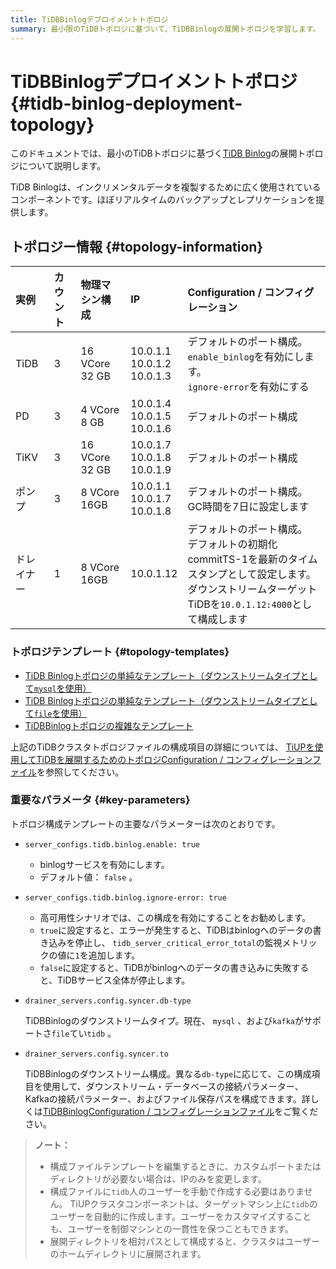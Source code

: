 ```yaml
---
title: TiDBBinlogデプロイメントトポロジ
summary: 最小限のTiDBトポロジに基づいて、TiDBBinlogの展開トポロジを学習します。
---
```


# TiDBBinlogデプロイメントトポロジ {#tidb-binlog-deployment-topology}

このドキュメントでは、最小のTiDBトポロジに基づく[TiDB Binlog](/tidb-binlog/tidb-binlog-overview.md)の展開トポロジについて説明します。

TiDB Binlogは、インクリメンタルデータを複製するために広く使用されているコンポーネントです。ほぼリアルタイムのバックアップとレプリケーションを提供します。

## トポロジー情報 {#topology-information}

| 実例    | カウント | 物理マシン構成        | IP                                   | Configuration / コンフィグレーション                                                                              |
| :---- | :--- | :------------- | :----------------------------------- | :------------------------------------------------------------------------------------------------------ |
| TiDB  | 3    | 16 VCore 32 GB | 10.0.1.1<br/> 10.0.1.2<br/> 10.0.1.3 | デフォルトのポート構成。<br/> `enable_binlog`を有効にします。<br/> `ignore-error`を有効にする                                     |
| PD    | 3    | 4 VCore 8 GB   | 10.0.1.4<br/> 10.0.1.5<br/> 10.0.1.6 | デフォルトのポート構成                                                                                             |
| TiKV  | 3    | 16 VCore 32 GB | 10.0.1.7<br/> 10.0.1.8<br/> 10.0.1.9 | デフォルトのポート構成                                                                                             |
| ポンプ   | 3    | 8 VCore 16GB   | 10.0.1.1<br/> 10.0.1.7<br/> 10.0.1.8 | デフォルトのポート構成。<br/> GC時間を7日に設定します                                                                         |
| ドレイナー | 1    | 8 VCore 16GB   | 10.0.1.12                            | デフォルトのポート構成。<br/>デフォルトの初期化commitTS-1を最新のタイムスタンプとして設定します。<br/>ダウンストリームターゲットTiDBを`10.0.1.12:4000`として構成します |

### トポロジテンプレート {#topology-templates}

-   [TiDB Binlogトポロジの単純なテンプレート（ダウンストリームタイプとして`mysql`を使用）](https://github.com/pingcap/docs/blob/master/config-templates/simple-tidb-binlog.yaml)
-   [TiDB Binlogトポロジの単純なテンプレート（ダウンストリームタイプとして`file`を使用）](https://github.com/pingcap/docs/blob/master/config-templates/simple-file-binlog.yaml)
-   [TiDBBinlogトポロジの複雑なテンプレート](https://github.com/pingcap/docs/blob/master/config-templates/complex-tidb-binlog.yaml)

上記のTiDBクラスタトポロジファイルの構成項目の詳細については、 [TiUPを使用してTiDBを展開するためのトポロジConfiguration / コンフィグレーションファイル](/tiup/tiup-cluster-topology-reference.md)を参照してください。

### 重要なパラメータ {#key-parameters}

トポロジ構成テンプレートの主要なパラメーターは次のとおりです。

-   `server_configs.tidb.binlog.enable: true`

    -   binlogサービスを有効にします。
    -   デフォルト値： `false` 。

-   `server_configs.tidb.binlog.ignore-error: true`

    -   高可用性シナリオでは、この構成を有効にすることをお勧めします。
    -   `true`に設定すると、エラーが発生すると、TiDBはbinlogへのデータの書き込みを停止し、 `tidb_server_critical_error_total`の監視メトリックの値に`1`を追加します。
    -   `false`に設定すると、TiDBがbinlogへのデータの書き込みに失敗すると、TiDBサービス全体が停止します。

-   `drainer_servers.config.syncer.db-type`

    TiDBBinlogのダウンストリームタイプ。現在、 `mysql` 、および`kafka`がサポートさ`file`てい`tidb` 。

-   `drainer_servers.config.syncer.to`

    TiDBBinlogのダウンストリーム構成。異なる`db-type`に応じて、この構成項目を使用して、ダウンストリーム・データベースの接続パラメーター、Kafkaの接続パラメーター、およびファイル保存パスを構成できます。詳しくは[TiDBBinlogConfiguration / コンフィグレーションファイル](/tidb-binlog/tidb-binlog-configuration-file.md#syncerto)をご覧ください。

> **ノート：**
>
> -   構成ファイルテンプレートを編集するときに、カスタムポートまたはディレクトリが必要ない場合は、IPのみを変更します。
> -   構成ファイルに`tidb`人のユーザーを手動で作成する必要はありません。 TiUPクラスタコンポーネントは、ターゲットマシン上に`tidb`のユーザーを自動的に作成します。ユーザーをカスタマイズすることも、ユーザーを制御マシンとの一貫性を保つこともできます。
> -   展開ディレクトリを相対パスとして構成すると、クラスタはユーザーのホームディレクトリに展開されます。
